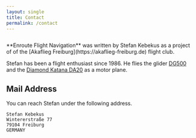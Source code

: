 ```yaml
---
layout: single
title: Contact
permalink: /contact
---
```


<figure style="width: 150px" class="align-right">
  <img src="{{ site.url }}{{ site.baseurl }}/assets/images/kebekus.jpg" alt="">
</figure>
**Enroute Flight Navigation** was written by Stefan Kebekus as a project of of the [Akaflieg Freiburg](https://akaflieg-freiburg.de) flight club.

Stefan has been a flight enthusiast since 1986. He flies the glider [DG500](https://akaflieg-freiburg.de/bilder/flugzeuge/dg505mb) and the [Diamond Katana DA20](https://akaflieg-freiburg.de/bilder/flugzeuge/katana) as a motor plane.

## Mail Address

You can reach Stefan under the following address.

```
Stefan Kebekus
Wintererstraße 77
79104 Freiburg
GERMANY
```
